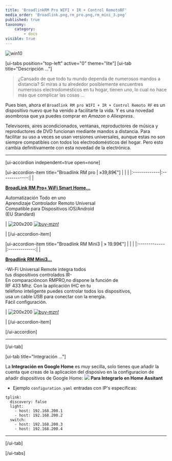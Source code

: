 ```yaml
---
title: 'BroadlinkRM Pro WIFI + IR + Control RemotoRF'
media_order: 'Broadlink.png,rm_pro.png,rm_mini_3.png'
published: true
taxonomy:
    category:
        - docs
visible: true
---
```


![win10](image://os-compat.png)

[ui-tabs position="top-left" active="0" theme="lite"]
[ui-tab title="Descripción ..."]

> ¿Cansado de que todo tu mundo dependa de numerosos mandos a distancia? Si miras a tu alrededor posiblemente encuentres numerosos electrodomésticos en tu hogar, tienen uno, lo cual no hace más que complicar las cosas ...

Pues bien, ahora el `Broadlink RM pro WIFI + IR + Control Remoto RF` es un dispositivo nuevo que ha venido a facilitarte la vida. Y es una novedad asombrosa que ya puedes comprar en _Amazon_ o _Aliexpress_.

Televisores, aires acondicionados, ventanas, reproductores de música y reproductores de DVD funcionan mediante mandos a distancia. Para facilitar su uso a veces se usan versiones universales, aunque estas no son siempre compatibles con todos los electrodomésticos del hogar. Pero esto cambia definitivamente con esta novedad de la electrónica.

---

[ui-accordion independent=true open=none]

[ui-accordion-item title="Broadlink RM pro | »39,89€"]
|  |  |
|:-------------|:-------------:|
| <p>[**BroadLink RM Pro+ WiFi Smart Home...**](https://amzn.to/2Lskans)</p><p>Automatización Todo en uno<br /> Aprendizaje Controlador Remoto Universal<br /> Compatible para Dispositivos iOS/Android<br /> (EU Standard)</p><p> | ![200x200][amzn-BL-RMPRO] [![buy-mzn!][buy-mzn]](https://amzn.to/2Lskans)</p> |
[/ui-accordion-item]

[ui-accordion-item title="Broadlink RM Mini3 | » 19.99€"]
|  |  |
|:-------------|:-------------:|
| <p>[**Broadlink RM Mini3...**](https://amzn.to/2WtK7DW)</p><p>-Wi-Fi Universal Remote integra todos<br />tus dispositivos controlados IR-<br />En comparacióncon RMPRO,no dispone la función de<br />RF 433 Mhz. Con la aplicación IHC en tu<br />teléfono inteligente puedes controlar todos los dispositivos,<br /> usa un cable USB para conectar con la energía.<br /> Fácil configuración.</p> | ![200x200][amzn-BL-RMMINI3] [![buy-mzn!][buy-mzn]](https://amzn.to/2WtK7DW)</p> |
[/ui-accordion-item]

[/ui-accordion]

<!--- REFERENCIA A IMAGENES AL PIE DEl ARTÍCULO --->

[amzn-BL-RMPRO]: user://pages/04.BroadlinkRM+Pro+WIFI+IR+Control+RemotoRF/rm_pro.png?lightbox=1024&cropResize=200,200
[amzn-BL-RMMINI3]: user://pages/04.BroadlinkRM+Pro+WIFI+IR+Control+RemotoRF/rm_mini_3.png?lightbox=1024&cropResize=200,200
[buy-mzn]: https://dabuttonfactory.com/button.png?t=Comprar+en+AMAZON!&f=Roboto-Bold&ts=18&tc=fff&w=200&h=40&c=5&bgt=unicolored&bgc=037ba2

---

[/ui-tab]

[ui-tab title="Integración ..."]

La **Integración en Google Home** es muy secilla, solo tienes que añadir la cuenta que creas de la aplicacion del disposivo en la configuracion de añadir dispositivos de Google Home:
![](integracion_google_home.gif)
**Para Integrarlo en Home Assitant**


+ Ejemplo `configuration.yaml` entradas con IP's específicas:

```text
tplink:
  discovery: false
  light:
    - host: 192.168.200.1
    - host: 192.168.200.2
  switch:
    - host: 192.168.200.3
    - host: 192.168.200.4
```
---

[/ui-tab]

[/ui-tabs]
